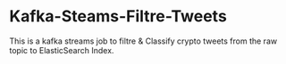 # Kafka-Steams-Filtre-Tweets
This is a kafka streams job to filtre & Classify crypto tweets from the raw topic to ElasticSearch Index.
